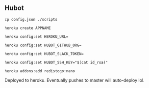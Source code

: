 ## Hubot

`cp config.json ./scripts`

`heroku create APPNAME`

`heroku config:set HEROKU_URL=`

`heroku config:set HUBOT_GITHUB_ORG=`

`heroku config:set HUBOT_SLACK_TOKEN=`

`heroku config:set HUBOT_SSH_KEY="$(cat id_rsa)"`

`heroku addons:add redistogo:nano`

Deployed to heroku. Eventually pushes to master will auto-deploy lol.
